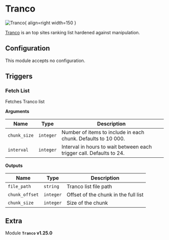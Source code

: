 # Tranco

![Tranco](/assets/playbooks/library/tranco.svg){ align=right width=150 }

[Tranco](https://tranco-list.eu/) is an top sites ranking list hardened against manipulation.

## Configuration

This module accepts no configuration.

## Triggers

### Fetch List

Fetches Tranco list

**Arguments**

| Name      |  Type   |  Description  |
| --------- | ------- | --------------------------- |
| `chunk_size` | `integer` | Number of items to include in each chunk. Defaults to 10 000. |
| `interval` | `integer` | Interval in hours to wait between each trigger call. Defaults to 24. |


**Outputs**

| Name      |  Type   |  Description  |
| --------- | ------- | --------------------------- |
| `file_path` | `string` | Tranco list file path |
| `chunk_offset` | `integer` | Offset of the chunk in the full list |
| `chunk_size` | `integer` | Size of the chunk |


## Extra

Module **`Tranco` v1.25.0**